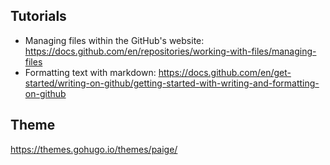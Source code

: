 ## Tutorials

- Managing files within the GitHub's website: https://docs.github.com/en/repositories/working-with-files/managing-files
- Formatting text with markdown: https://docs.github.com/en/get-started/writing-on-github/getting-started-with-writing-and-formatting-on-github


## Theme

https://themes.gohugo.io/themes/paige/
